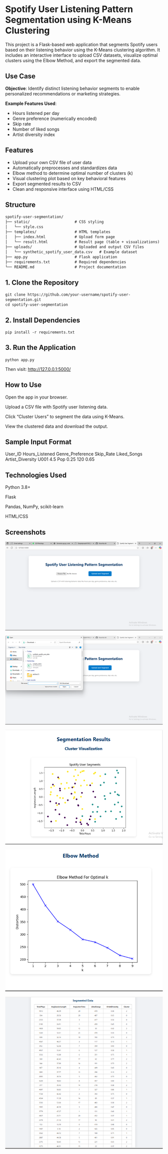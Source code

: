 # Spotify User Listening Pattern Segmentation using K-Means Clustering

This project is a Flask-based web application that segments Spotify users based on their listening behavior using the K-Means clustering algorithm. It includes an interactive interface to upload CSV datasets, visualize optimal clusters using the Elbow Method, and export the segmented data.

## Use Case

**Objective**: Identify distinct listening behavior segments to enable personalized recommendations or marketing strategies.

**Example Features Used**:
- Hours listened per day
- Genre preference (numerically encoded)
- Skip rate
- Number of liked songs
- Artist diversity index

## Features

- Upload your own CSV file of user data
- Automatically preprocesses and standardizes data
- Elbow method to determine optimal number of clusters (k)
- Visual clustering plot based on key behavioral features
- Export segmented results to CSV
- Clean and responsive interface using HTML/CSS

## Structure
```
spotify-user-segmentation/
├── static/                    # CSS styling
│   └── style.css
├── templates/                 # HTML templates
│   ├── index.html             # Upload form page
│   └── result.html            # Result page (table + visualizations)
├── uploads/                   # Uploaded and output CSV files
│   └── synthetic_spotify_user_data.csv   # Example dataset
├── app.py                     # Flask application
├── requirements.txt           # Required dependencies
└── README.md                  # Project documentation
```



## 1. Clone the Repository
```
git clone https://github.com/your-username/spotify-user-segmentation.git
cd spotify-user-segmentation
```

## 2. Install Dependencies
```
pip install -r requirements.txt
```
## 3. Run the Application
```
python app.py
```
Then visit:
http://127.0.0.1:5000/

## How to Use
Open the app in your browser.

Upload a CSV file with Spotify user listening data.

Click “Cluster Users” to segment the data using K-Means.

View the clustered data and download the output.

## Sample Input Format

User_ID	Hours_Listened	Genre_Preference	Skip_Rate	Liked_Songs	Artist_Diversity
U001	4.5	Pop	0.25	120	0.65

## Technologies Used

Python 3.8+

Flask

Pandas, NumPy, scikit-learn

HTML/CSS

## Screenshots

![Upload](screenshots/input.png)

![Upload](screenshots/load_data.png)

![Upload](screenshots/clustervisualization.png)

![Upload](screenshots/elbowmethod.png)

![Upload](screenshots/segmenteddata.png)



